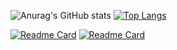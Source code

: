 
![Anurag's GitHub stats](https://github-readme-stats.vercel.app/api?username=mosesimbahale&theme=midnight-purple&show_icons=true&count_private=true&card_width=8)      [![Top Langs](https://github-readme-stats.vercel.app/api/top-langs/?username=mosesimbahale&layout=compact&theme=midnight-purple)](https://github.com/anuraghazra/github-readme-stats)

[![Readme Card](https://github-readme-stats.vercel.app/api/pin/?username=mosesimbahale&repo=github-readme-stats)](https://github.com/anuraghazra/github-readme-stats) [![Readme Card](https://github-readme-stats.vercel.app/api/pin/?username=imbahale&repo=github-readme-stats)](https://github.com/anuraghazra/github-readme-stats)
